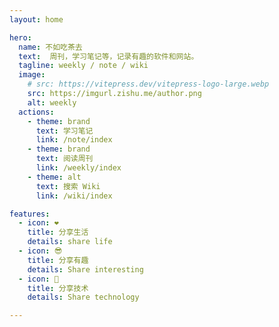 ```yaml
---
layout: home

hero:
  name: 不如吃茶去
  text:  周刊，学习笔记等，记录有趣的软件和网站。
  tagline: weekly / note / wiki
  image:
    # src: https://vitepress.dev/vitepress-logo-large.webp
    src: https://imgurl.zishu.me/author.png
    alt: weekly
  actions:
    - theme: brand
      text: 学习笔记
      link: /note/index
    - theme: brand
      text: 阅读周刊
      link: /weekly/index
    - theme: alt
      text: 搜索 Wiki
      link: /wiki/index

features:
  - icon: ❤️
    title: 分享生活
    details: share life
  - icon: 😎
    title: 分享有趣
    details: Share interesting
  - icon: 👾
    title: 分享技术
    details: Share technology

---
```


<style>
.VPHero .text {
  font-size: 18px;
}

.VPImage {
  border-radius: 50%;
}

:root {
  --vp-home-hero-name-color: transparent;
  --vp-home-hero-name-background: -webkit-linear-gradient(120deg, #bd34fe 30%, #41d1ff);
  --vp-home-hero-image-background-image: linear-gradient(-45deg, #bd34fe 50%, #47caff 50%);
  --vp-home-hero-image-filter: blur(40px);
}

@media (min-width: 640px) {
  :root {
    --vp-home-hero-image-filter: blur(56px);
  }
}

@media (min-width: 960px) {
  :root {
    --vp-home-hero-image-filter: blur(72px);
  }
}
</style>